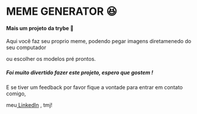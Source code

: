 # MEME GENERATOR 	:laughing:

####  Mais um projeto da trybe :rocket:

Aqui você faz seu proprio meme, podendo pegar imagens diretamenedo do seu computador

ou escolher os modelos pré prontos.

##### Foi muito divertido fazer este projeto, espero que gostem !

E se tiver um feedback por favor fique a vontade para entrar em contato comigo,

meu<a href="https://www.linkedin.com/in/jos%C3%A9-renato-souza-das-gra%C3%A7as-142897170/" target="_blank"> LinkedIn</a> , tmj!
